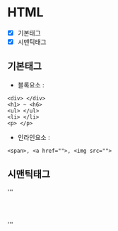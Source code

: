 # HTML
- [x] 기본태그
- [x] 시맨틱태그

## 기본태그
+ 블록요소 :
```
<div> </div>
<h1> ~ <h6>
<ul> </ul>
<li> </li>
<p> </p>
```

+ 인라인요소 :
```
<span>, <a href="">, <img src="">
```

## 시맨틱태그
'''
<main> </main>
<header> </header>
<nav> </nav>
<section> </section>
<article> </article>
<footer> </footer>
'''
